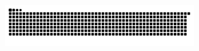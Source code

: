<picture>
  <source media="(prefers-color-scheme: dark)" srcset="https://raw.githubusercontent.com/YoussefDevPro/YoussefDevPro/output/github-snake-dark.svg" />
  <source media="(prefers-color-scheme: light)" srcset="https://raw.githubusercontent.com/YoussefDevPro/YoussefDevPro/output/github-snake.svg" />
  <img alt="github-snake" src="https://raw.githubusercontent.com/YoussefDevPro/YoussefDevPro/output/github-snake.svg" />
</picture>


